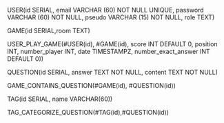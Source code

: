 USER(id SERIAL, email VARCHAR (60) NOT NULL UNIQUE, password VARCHAR (60) NOT NULL, pseudo VARCHAR (15) NOT NULL, role TEXT)

GAME(id SERIAL,room TEXT)

USER_PLAY_GAME(#USER(id), #GAME(id), score INT DEFAULT 0, position INT, number_player INT, date TIMESTAMPZ, number_exact_answer INT DEFAULT 0))

QUESTION(id SERIAL, answer TEXT NOT NULL, content TEXT NOT NULL)

GAME_CONTAINS_QUESTION(#GAME(id), #QUESTION(id))

TAG(id SERIAL, name VARCHAR(60))

TAG_CATEGORIZE_QUESTION(#TAG(id),#QUESTION(id))